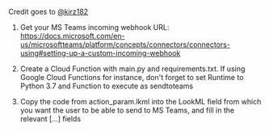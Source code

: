 Credit goes to [@kirz182](https://github.com/kriz182)

1) Get your MS Teams incoming webhook URL: https://docs.microsoft.com/en-us/microsoftteams/platform/concepts/connectors/connectors-using#setting-up-a-custom-incoming-webhook

2) Create a Cloud Function with main.py and requirements.txt. If using Google Cloud Functions for instance, don't forget to set Runtime to Python 3.7 and Function to execute as sendtoteams

3) Copy the code from action_param.lkml into the LookML field from which you want the user to be able to send to MS Teams, and fill in the relevant [...] fields
